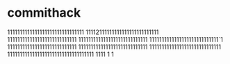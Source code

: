 # commithack
1111111111111111111111111111111
11112111111111111111111111111
1111111111111111111111111111
1111111111111111111111111111
1111111111111111111111111111`1
1111111111111111111111111111
1111111111111111111111111111
11111111111111111111111111111
11111111111111111111111111111111111
1111
1
1
